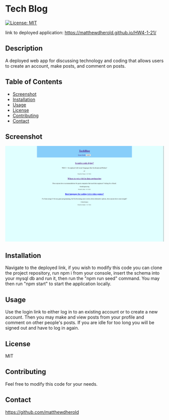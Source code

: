 
# Tech Blog
[![License: MIT](https://img.shields.io/badge/License-MIT-yellow.svg)](https://opensource.org/licenses/MIT)

link to deployed application: https://matthewdherold.github.io/HW4-1-21/

## Description
A deployed web app for discussing technology and coding that allows users to create an account, make posts, and comment on posts.

## Table of Contents
- [Screenshot](#screenshot)
- [Installation](#installation)
- [Usage](#usage)
- [License](#license)
- [Contributing](#contributing)
- [Contact](#contact)

## Screenshot
<img src="./Demo/screenshot.png" alt="application demo">

## Installation
Navigate to the deployed link, if you wish to modify this code you can clone the project repository, run npm i from your console, insert the schema into your mysql db and run it, then run the "npm run seed" command. You may then run "npm start" to start the application locally.

## Usage
Use the login link to either log in to an existing account or to create a new account. Then you may make and view posts from your profile and comment on other people's posts. If you are idle for too long you will be signed out and have to log in again.

## License
MIT

## Contributing
Feel free to modify this code for your needs.

## Contact
https://github.com/matthewdherold

